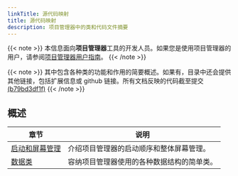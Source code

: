 ```yaml
---
linkTitle: 源代码映射
title: 源代码映射
description: 项目管理器中的类和代码文件摘要
---
```


{{< note >}}
本信息面向**项目管理器**工具的开发人员。如果您是使用项目管理器的用户，请参阅[项目管理器用户指南](/docs/user-guide/project-config/project-manager)。
{{< /note >}}

{{< note >}}
其中包含各种类的功能和作用的简要概述。如果有，目录中还会提供其他链接，包括扩展信息或 github 链接。所有文档反映的代码截至提交 [(b79bd3df1f)](https://github.com/o3de/o3de/tree/b79bd3df1fe5d4c2a639d3921a29bd0d95712f6c) 
{{< /note >}}

## 概述
| 章节                                         | 说明                    |
|--------------------------------------------|-----------------------|
| [启动和屏幕管理](./startup-and-screen-management) | 介绍项目管理器的启动顺序和整体屏幕管理。  |
| [数据类](./data-classes)                      | 容纳项目管理器使用的各种数据结构的简单类。 |



